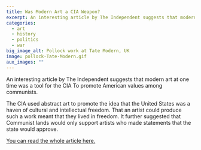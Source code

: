 ```yaml
---
title: Was Modern Art a CIA Weapon?
excerpt: An interesting article by The Independent suggests that modern art at one time was a tool for the CIA To promote American values among communists.
categories:
  - art
  - history
  - politics
  - war
big_image_alt: Pollock work at Tate Modern, UK
image: pollock-Tate-Modern.gif
aux_images: ""
---
```

An interesting article by The Independent suggests that modern art at one time was a tool for the CIA To promote American values among communists.

The CIA used abstract art to promote the idea that the United States was a haven of cultural and intellectual freedom. That an artist could produce such a work meant that they lived in freedom. It further suggested that Communist lands would only support artists who made statements that the state would approve.

<a href="http://www.independent.co.uk/news/world/modern-art-was-cia-weapon-1578808.html" title="Was Modern Art a CIA weapon during the Cold War?" target="_blank"><i class="icon-link-external"></i> You can read the whole article here.</a>